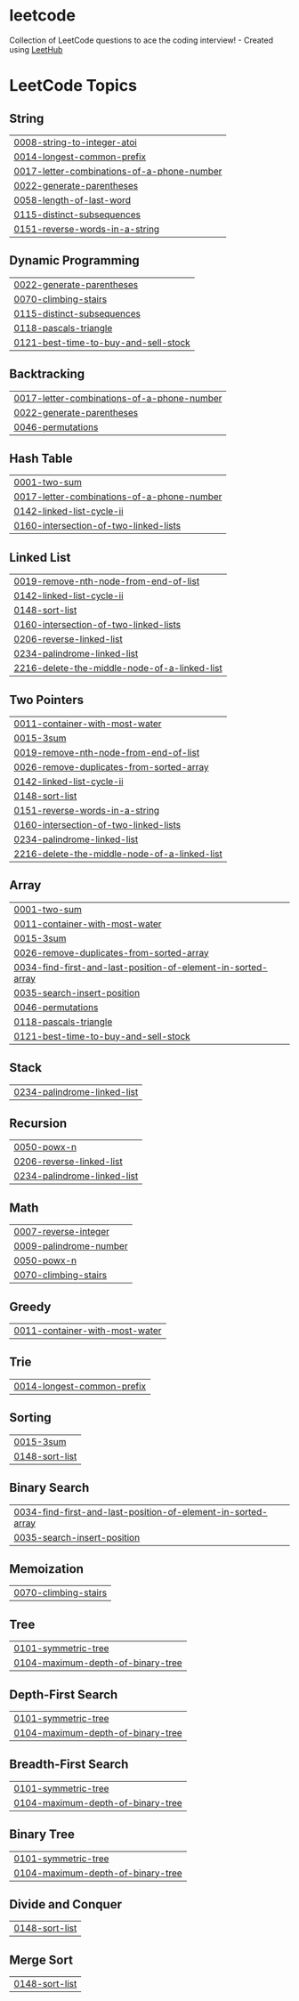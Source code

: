 # leetcode
Collection of LeetCode questions to ace the coding interview! - Created using [LeetHub](https://github.com/QasimWani/LeetHub)

<!---LeetCode Topics Start-->
# LeetCode Topics
## String
|  |
| ------- |
| [0008-string-to-integer-atoi](https://github.com/vaibhavisno-one/leetcode/tree/master/0008-string-to-integer-atoi) |
| [0014-longest-common-prefix](https://github.com/vaibhavisno-one/leetcode/tree/master/0014-longest-common-prefix) |
| [0017-letter-combinations-of-a-phone-number](https://github.com/vaibhavisno-one/leetcode/tree/master/0017-letter-combinations-of-a-phone-number) |
| [0022-generate-parentheses](https://github.com/vaibhavisno-one/leetcode/tree/master/0022-generate-parentheses) |
| [0058-length-of-last-word](https://github.com/vaibhavisno-one/leetcode/tree/master/0058-length-of-last-word) |
| [0115-distinct-subsequences](https://github.com/vaibhavisno-one/leetcode/tree/master/0115-distinct-subsequences) |
| [0151-reverse-words-in-a-string](https://github.com/vaibhavisno-one/leetcode/tree/master/0151-reverse-words-in-a-string) |
## Dynamic Programming
|  |
| ------- |
| [0022-generate-parentheses](https://github.com/vaibhavisno-one/leetcode/tree/master/0022-generate-parentheses) |
| [0070-climbing-stairs](https://github.com/vaibhavisno-one/leetcode/tree/master/0070-climbing-stairs) |
| [0115-distinct-subsequences](https://github.com/vaibhavisno-one/leetcode/tree/master/0115-distinct-subsequences) |
| [0118-pascals-triangle](https://github.com/vaibhavisno-one/leetcode/tree/master/0118-pascals-triangle) |
| [0121-best-time-to-buy-and-sell-stock](https://github.com/vaibhavisno-one/leetcode/tree/master/0121-best-time-to-buy-and-sell-stock) |
## Backtracking
|  |
| ------- |
| [0017-letter-combinations-of-a-phone-number](https://github.com/vaibhavisno-one/leetcode/tree/master/0017-letter-combinations-of-a-phone-number) |
| [0022-generate-parentheses](https://github.com/vaibhavisno-one/leetcode/tree/master/0022-generate-parentheses) |
| [0046-permutations](https://github.com/vaibhavisno-one/leetcode/tree/master/0046-permutations) |
## Hash Table
|  |
| ------- |
| [0001-two-sum](https://github.com/vaibhavisno-one/leetcode/tree/master/0001-two-sum) |
| [0017-letter-combinations-of-a-phone-number](https://github.com/vaibhavisno-one/leetcode/tree/master/0017-letter-combinations-of-a-phone-number) |
| [0142-linked-list-cycle-ii](https://github.com/vaibhavisno-one/leetcode/tree/master/0142-linked-list-cycle-ii) |
| [0160-intersection-of-two-linked-lists](https://github.com/vaibhavisno-one/leetcode/tree/master/0160-intersection-of-two-linked-lists) |
## Linked List
|  |
| ------- |
| [0019-remove-nth-node-from-end-of-list](https://github.com/vaibhavisno-one/leetcode/tree/master/0019-remove-nth-node-from-end-of-list) |
| [0142-linked-list-cycle-ii](https://github.com/vaibhavisno-one/leetcode/tree/master/0142-linked-list-cycle-ii) |
| [0148-sort-list](https://github.com/vaibhavisno-one/leetcode/tree/master/0148-sort-list) |
| [0160-intersection-of-two-linked-lists](https://github.com/vaibhavisno-one/leetcode/tree/master/0160-intersection-of-two-linked-lists) |
| [0206-reverse-linked-list](https://github.com/vaibhavisno-one/leetcode/tree/master/0206-reverse-linked-list) |
| [0234-palindrome-linked-list](https://github.com/vaibhavisno-one/leetcode/tree/master/0234-palindrome-linked-list) |
| [2216-delete-the-middle-node-of-a-linked-list](https://github.com/vaibhavisno-one/leetcode/tree/master/2216-delete-the-middle-node-of-a-linked-list) |
## Two Pointers
|  |
| ------- |
| [0011-container-with-most-water](https://github.com/vaibhavisno-one/leetcode/tree/master/0011-container-with-most-water) |
| [0015-3sum](https://github.com/vaibhavisno-one/leetcode/tree/master/0015-3sum) |
| [0019-remove-nth-node-from-end-of-list](https://github.com/vaibhavisno-one/leetcode/tree/master/0019-remove-nth-node-from-end-of-list) |
| [0026-remove-duplicates-from-sorted-array](https://github.com/vaibhavisno-one/leetcode/tree/master/0026-remove-duplicates-from-sorted-array) |
| [0142-linked-list-cycle-ii](https://github.com/vaibhavisno-one/leetcode/tree/master/0142-linked-list-cycle-ii) |
| [0148-sort-list](https://github.com/vaibhavisno-one/leetcode/tree/master/0148-sort-list) |
| [0151-reverse-words-in-a-string](https://github.com/vaibhavisno-one/leetcode/tree/master/0151-reverse-words-in-a-string) |
| [0160-intersection-of-two-linked-lists](https://github.com/vaibhavisno-one/leetcode/tree/master/0160-intersection-of-two-linked-lists) |
| [0234-palindrome-linked-list](https://github.com/vaibhavisno-one/leetcode/tree/master/0234-palindrome-linked-list) |
| [2216-delete-the-middle-node-of-a-linked-list](https://github.com/vaibhavisno-one/leetcode/tree/master/2216-delete-the-middle-node-of-a-linked-list) |
## Array
|  |
| ------- |
| [0001-two-sum](https://github.com/vaibhavisno-one/leetcode/tree/master/0001-two-sum) |
| [0011-container-with-most-water](https://github.com/vaibhavisno-one/leetcode/tree/master/0011-container-with-most-water) |
| [0015-3sum](https://github.com/vaibhavisno-one/leetcode/tree/master/0015-3sum) |
| [0026-remove-duplicates-from-sorted-array](https://github.com/vaibhavisno-one/leetcode/tree/master/0026-remove-duplicates-from-sorted-array) |
| [0034-find-first-and-last-position-of-element-in-sorted-array](https://github.com/vaibhavisno-one/leetcode/tree/master/0034-find-first-and-last-position-of-element-in-sorted-array) |
| [0035-search-insert-position](https://github.com/vaibhavisno-one/leetcode/tree/master/0035-search-insert-position) |
| [0046-permutations](https://github.com/vaibhavisno-one/leetcode/tree/master/0046-permutations) |
| [0118-pascals-triangle](https://github.com/vaibhavisno-one/leetcode/tree/master/0118-pascals-triangle) |
| [0121-best-time-to-buy-and-sell-stock](https://github.com/vaibhavisno-one/leetcode/tree/master/0121-best-time-to-buy-and-sell-stock) |
## Stack
|  |
| ------- |
| [0234-palindrome-linked-list](https://github.com/vaibhavisno-one/leetcode/tree/master/0234-palindrome-linked-list) |
## Recursion
|  |
| ------- |
| [0050-powx-n](https://github.com/vaibhavisno-one/leetcode/tree/master/0050-powx-n) |
| [0206-reverse-linked-list](https://github.com/vaibhavisno-one/leetcode/tree/master/0206-reverse-linked-list) |
| [0234-palindrome-linked-list](https://github.com/vaibhavisno-one/leetcode/tree/master/0234-palindrome-linked-list) |
## Math
|  |
| ------- |
| [0007-reverse-integer](https://github.com/vaibhavisno-one/leetcode/tree/master/0007-reverse-integer) |
| [0009-palindrome-number](https://github.com/vaibhavisno-one/leetcode/tree/master/0009-palindrome-number) |
| [0050-powx-n](https://github.com/vaibhavisno-one/leetcode/tree/master/0050-powx-n) |
| [0070-climbing-stairs](https://github.com/vaibhavisno-one/leetcode/tree/master/0070-climbing-stairs) |
## Greedy
|  |
| ------- |
| [0011-container-with-most-water](https://github.com/vaibhavisno-one/leetcode/tree/master/0011-container-with-most-water) |
## Trie
|  |
| ------- |
| [0014-longest-common-prefix](https://github.com/vaibhavisno-one/leetcode/tree/master/0014-longest-common-prefix) |
## Sorting
|  |
| ------- |
| [0015-3sum](https://github.com/vaibhavisno-one/leetcode/tree/master/0015-3sum) |
| [0148-sort-list](https://github.com/vaibhavisno-one/leetcode/tree/master/0148-sort-list) |
## Binary Search
|  |
| ------- |
| [0034-find-first-and-last-position-of-element-in-sorted-array](https://github.com/vaibhavisno-one/leetcode/tree/master/0034-find-first-and-last-position-of-element-in-sorted-array) |
| [0035-search-insert-position](https://github.com/vaibhavisno-one/leetcode/tree/master/0035-search-insert-position) |
## Memoization
|  |
| ------- |
| [0070-climbing-stairs](https://github.com/vaibhavisno-one/leetcode/tree/master/0070-climbing-stairs) |
## Tree
|  |
| ------- |
| [0101-symmetric-tree](https://github.com/vaibhavisno-one/leetcode/tree/master/0101-symmetric-tree) |
| [0104-maximum-depth-of-binary-tree](https://github.com/vaibhavisno-one/leetcode/tree/master/0104-maximum-depth-of-binary-tree) |
## Depth-First Search
|  |
| ------- |
| [0101-symmetric-tree](https://github.com/vaibhavisno-one/leetcode/tree/master/0101-symmetric-tree) |
| [0104-maximum-depth-of-binary-tree](https://github.com/vaibhavisno-one/leetcode/tree/master/0104-maximum-depth-of-binary-tree) |
## Breadth-First Search
|  |
| ------- |
| [0101-symmetric-tree](https://github.com/vaibhavisno-one/leetcode/tree/master/0101-symmetric-tree) |
| [0104-maximum-depth-of-binary-tree](https://github.com/vaibhavisno-one/leetcode/tree/master/0104-maximum-depth-of-binary-tree) |
## Binary Tree
|  |
| ------- |
| [0101-symmetric-tree](https://github.com/vaibhavisno-one/leetcode/tree/master/0101-symmetric-tree) |
| [0104-maximum-depth-of-binary-tree](https://github.com/vaibhavisno-one/leetcode/tree/master/0104-maximum-depth-of-binary-tree) |
## Divide and Conquer
|  |
| ------- |
| [0148-sort-list](https://github.com/vaibhavisno-one/leetcode/tree/master/0148-sort-list) |
## Merge Sort
|  |
| ------- |
| [0148-sort-list](https://github.com/vaibhavisno-one/leetcode/tree/master/0148-sort-list) |
<!---LeetCode Topics End-->